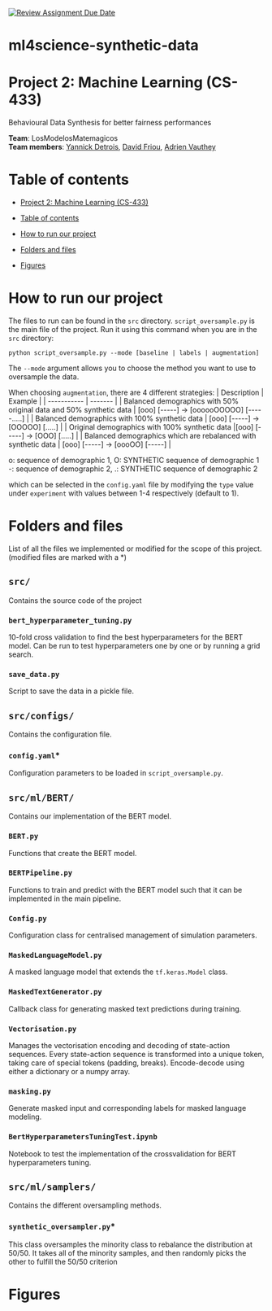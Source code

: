 [![Review Assignment Due Date](https://classroom.github.com/assets/deadline-readme-button-24ddc0f5d75046c5622901739e7c5dd533143b0c8e959d652212380cedb1ea36.svg)](https://classroom.github.com/a/fEFF99tU)

# ml4science-synthetic-data
# Project 2: Machine Learning (CS-433)

Behavioural Data Synthesis for better fairness performances

**Team**: LosModelosMatemagicos <br>
**Team members**: [Yannick Detrois](https://github.com/YannickDetrois), [David Friou](https://github.com/AfroDeivid), [Adrien Vauthey](https://github.com/Lugiasc) 

# Table of contents
- [Project 2: Machine Learning (CS-433)](#project-2-machine-learning-cs-433)
- [Table of contents](#table-of-contents)
- [How to run our project](#how-to-run-our-project)
- [Folders and files](#folders-and-files)

- [Figures](#figures)

# How to run our project
The files to run can be found in the `src` directory. `script_oversample.py` is the main file of the project. Run it using this command when you are in the `src` directory:
```
python script_oversample.py --mode [baseline | labels | augmentation]
```
The `--mode` argument allows you to choose the method you want to use to oversample the data. 

When choosing `augmentation`, there are 4 different strategies:
| Description | Example |
| ----------- | ------- |
| Balanced demographics with 50% original data and 50% synthetic data | [ooo] [-----] -> [oooooOOOOO] [-----.....] |
| Balanced demographics with 100% synthetic data | [ooo] [-----] -> [OOOOO] [.....] |
| Original demographics with 100% synthetic data |[ooo] [-----] -> [OOO] [.....] |
| Balanced demographics which are rebalanced with synthetic data | [ooo] [-----] -> [oooOO] [-----] |

o: sequence of demographic 1, O: SYNTHETIC sequence of demographic 1 \
-: sequence of demographic 2, .: SYNTHETIC sequence of demographic 2 

which can be selected in the `config.yaml` file by modifying the `type` value under `experiment` with values between 1-4 respectively (default to 1).

# Folders and files
List of all the files we implemented or modified for the scope of this project. (modified files are marked with a *)

## `src/`
Contains the source code of the project

### `bert_hyperparameter_tuning.py`
10-fold cross validation to find the best hyperparameters for the BERT model. Can be run to test hyperparameters one by one or by running a grid search.

### `save_data.py`
Script to save the data in a pickle file.

## `src/configs/`
Contains the configuration file.

### `config.yaml`*
Configuration parameters to be loaded in `script_oversample.py`.

## `src/ml/BERT/`
Contains our implementation of the BERT model.

### `BERT.py`
Functions that create the BERT model.

### `BERTPipeline.py`
Functions to train and predict with the BERT model such that it can be implemented in the main pipeline.

### `Config.py`
Configuration class for centralised management of simulation parameters.

### `MaskedLanguageModel.py`
A masked language model that extends the `tf.keras.Model` class.

### `MaskedTextGenerator.py`
Callback class for generating masked text predictions during training.

### `Vectorisation.py`
Manages the vectorisation encoding and decoding of state-action sequences.
Every state-action sequence is transformed into a unique token, taking care of special tokens (padding, breaks). Encode-decode using either a dictionary or a numpy array.

### `masking.py`
Generate masked input and corresponding labels for masked language modeling.

### `BertHyperparametersTuningTest.ipynb`
Notebook to test the implementation of the crossvalidation for BERT hyperparameters tuning.

## `src/ml/samplers/`
Contains the different oversampling methods.

### `synthetic_oversampler.py`*
This class oversamples the minority class to rebalance the distribution at 50/50. 
It takes all of the minority samples, and then randomly picks the other to fulfill the 50/50 criterion

# Figures
